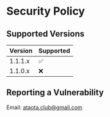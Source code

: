 # Security Policy

## Supported Versions

| Version | Supported          |
| ------- | ------------------ |
| 1.1.1.x   | :white_check_mark: |
| 1.1.0.x   | :x:                |

## Reporting a Vulnerability
Email: ataota.club@gmail.com
